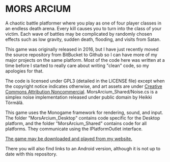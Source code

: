 # MORS ARCIUM

A chaotic battle platformer where you play as one of four player classes in an
endless death arena. Every kill causes you to turn into the class of your victim.
Each wave of battles may be complicated by randomly chosen effects such as low gravity, sudden death, flooding, and visits from Satan.

This game was originally released in 2016, but I have just recently moved the
source repository from BitBucket to Github so I can have more of my major projects
on the same platform. Most of the code here was written at a time before I started
to really care about writing "clean" code, so my apologies for that.

The code is licensed under GPL3 (detailed in the LICENSE file) except when the copyright notice indicates otherwise, and art assets are under [Creative Commons Attribution Noncommercial](https://creativecommons.org/licenses/by-nc/3.0/). MorsArcium_Shared/Noise.cs is a simplex noise implementation released under public domain by Heikki Törmälä.

This game uses the Monogame framework for rendering, sound, and input. The folder "MorsArcium_Desktop" contains code specific for the Desktop platform, and the folder "MorsArcium_Shared" contains code for all platforms. They communicate using the IPlatformOutlet interface.

[The game may be downloaded and played from my website.](https://www.tophatdemon.com/en/games/mors-arcium)

There you will also find links to an Android version, although it is not up to date with this repository.

